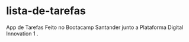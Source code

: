 # lista-de-tarefas
App de Tarefas 
Feito no Bootacamp Santander junto a Plataforma Digital Innovation 1 .  
